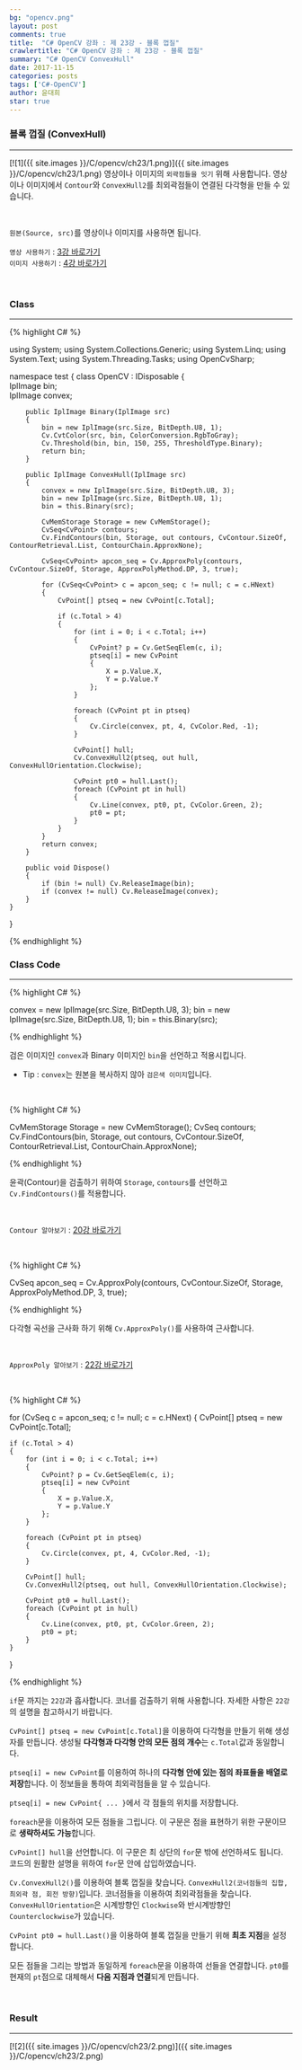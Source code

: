 ```yaml
---
bg: "opencv.png"
layout: post
comments: true
title:  "C# OpenCV 강좌 : 제 23강 - 블록 껍질"
crawlertitle: "C# OpenCV 강좌 : 제 23강 - 블록 껍질"
summary: "C# OpenCV ConvexHull"
date: 2017-11-15
categories: posts
tags: ['C#-OpenCV']
author: 윤대희
star: true
---
```


### 블록 껍질 (ConvexHull) ###
----------
[![1]({{ site.images }}/C/opencv/ch23/1.png)]({{ site.images }}/C/opencv/ch23/1.png)
영상이나 이미지의 `외곽점들을 잇기` 위해 사용합니다. 영상이나 이미지에서 `Contour`와 `ConvexHull2`를 최외곽점들이 연결된 다각형을 만들 수 있습니다.

<br>

`원본(Source, src)`를 영상이나 이미지를 사용하면 됩니다.
<br>

`영상 사용하기` : [3강 바로가기][3강]
<br>
`이미지 사용하기` : [4강 바로가기][4강]

<br>

### Class ###
----------

{% highlight C# %}

using System;
using System.Collections.Generic;
using System.Linq;
using System.Text;
using System.Threading.Tasks;
using OpenCvSharp;

namespace test
{
    class OpenCV : IDisposable
    {  
        IplImage bin;    
        IplImage convex;        
        
        public IplImage Binary(IplImage src)
        {
            bin = new IplImage(src.Size, BitDepth.U8, 1);
            Cv.CvtColor(src, bin, ColorConversion.RgbToGray);
            Cv.Threshold(bin, bin, 150, 255, ThresholdType.Binary);
            return bin;
        }
            
        public IplImage ConvexHull(IplImage src)
        {
            convex = new IplImage(src.Size, BitDepth.U8, 3);
            bin = new IplImage(src.Size, BitDepth.U8, 1);
            bin = this.Binary(src);

            CvMemStorage Storage = new CvMemStorage();
            CvSeq<CvPoint> contours;
            Cv.FindContours(bin, Storage, out contours, CvContour.SizeOf, ContourRetrieval.List, ContourChain.ApproxNone);

            CvSeq<CvPoint> apcon_seq = Cv.ApproxPoly(contours, CvContour.SizeOf, Storage, ApproxPolyMethod.DP, 3, true);

            for (CvSeq<CvPoint> c = apcon_seq; c != null; c = c.HNext)
            {
                CvPoint[] ptseq = new CvPoint[c.Total];

                if (c.Total > 4)
                {
                    for (int i = 0; i < c.Total; i++)
                    {
                        CvPoint? p = Cv.GetSeqElem(c, i);
                        ptseq[i] = new CvPoint
                        {
                            X = p.Value.X,
                            Y = p.Value.Y
                        };
                    }

                    foreach (CvPoint pt in ptseq)
                    {
                        Cv.Circle(convex, pt, 4, CvColor.Red, -1);
                    }

                    CvPoint[] hull;
                    Cv.ConvexHull2(ptseq, out hull, ConvexHullOrientation.Clockwise);

                    CvPoint pt0 = hull.Last();
                    foreach (CvPoint pt in hull)
                    {
                        Cv.Line(convex, pt0, pt, CvColor.Green, 2);
                        pt0 = pt;
                    }
                }
            }  
            return convex;
        }
            
        public void Dispose()
        {
            if (bin != null) Cv.ReleaseImage(bin);        
            if (convex != null) Cv.ReleaseImage(convex);        
        }
    }
}

{% endhighlight %}

### Class Code ###
----------

{% highlight C# %}

convex = new IplImage(src.Size, BitDepth.U8, 3);
bin = new IplImage(src.Size, BitDepth.U8, 1);
bin = this.Binary(src);

{% endhighlight %}

검은 이미지인 `convex`과 Binary 이미지인 `bin`을 선언하고 적용시킵니다.

* Tip : `convex`는 원본을 복사하지 않아 `검은색 이미지`입니다.

<br>

{% highlight C# %}

CvMemStorage Storage = new CvMemStorage();
CvSeq<CvPoint> contours;
Cv.FindContours(bin, Storage, out contours, CvContour.SizeOf, ContourRetrieval.List, ContourChain.ApproxNone);

{% endhighlight %}

윤곽(Contour)을 검출하기 위하여 `Storage`, `contours`를 선언하고 `Cv.FindContours()`를 적용합니다.

<br>

`Contour 알아보기` : [20강 바로가기][20강]

<br>

{% highlight C# %}

CvSeq<CvPoint> apcon_seq = Cv.ApproxPoly(contours, CvContour.SizeOf, Storage, ApproxPolyMethod.DP, 3, true);

{% endhighlight %}

다각형 곡선을 근사화 하기 위해 `Cv.ApproxPoly()`를 사용하여 근사합니다.

<br>

`ApproxPoly 알아보기` : [22강 바로가기][22강]

<br>

{% highlight C# %}

for (CvSeq<CvPoint> c = apcon_seq; c != null; c = c.HNext)
{
    CvPoint[] ptseq = new CvPoint[c.Total];

    if (c.Total > 4)
    {
        for (int i = 0; i < c.Total; i++)
        {
            CvPoint? p = Cv.GetSeqElem(c, i);
            ptseq[i] = new CvPoint
            {
                X = p.Value.X,
                Y = p.Value.Y
            };
        }

        foreach (CvPoint pt in ptseq)
        {
            Cv.Circle(convex, pt, 4, CvColor.Red, -1);
        }

        CvPoint[] hull;
        Cv.ConvexHull2(ptseq, out hull, ConvexHullOrientation.Clockwise);

        CvPoint pt0 = hull.Last();
        foreach (CvPoint pt in hull)
        {
            Cv.Line(convex, pt0, pt, CvColor.Green, 2);
            pt0 = pt;
        }
    }
}  

{% endhighlight %}


`if`문 까지는 `22강`과 흡사합니다. 코너를 검출하기 위해 사용합니다. 자세한 사항은 `22강`의 설명을 참고하시기 바랍니다.


`CvPoint[] ptseq = new CvPoint[c.Total]`을 이용하여 다각형을 만들기 위해 생성자를 만듭니다. 생성될 **다각형과 다각형 안의 모든 점의 개수**는 `c.Total`값과 동일합니다.


`ptseq[i] = new CvPoint`를 이용하여 하나의 **다각형 안에 있는 점의 좌표들을 배열로 저장**합니다. 이 정보들을 통하여 최외곽점들을 알 수 있습니다.


`ptseq[i] = new CvPoint{ ... }`에서 각 점들의 위치를 저장합니다.


`foreach`문을 이용하여 모든 점들을 그립니다. 이 구문은 점을 표현하기 위한 구문이므로 **생략하셔도 가능**합니다.


`CvPoint[] hull`을 선언합니다. 이 구문은 최 상단의 `for`문 밖에 선언하셔도 됩니다. 코드의 원활한 설명을 위하여 `for`문 안에 삽입하였습니다.


`Cv.ConvexHull2()`를 이용하여 블록 껍질을 찾습니다. `ConvexHull2(코너점들의 집합, 최외곽 점, 회전 방향)`입니다. 코너점들을 이용하여 최외곽점들을 찾습니다. `ConvexHullOrientation`은 시계방향인 `Clockwise`와 반시계방향인 `Counterclockwise`가 있습니다.


`CvPoint pt0 = hull.Last()`을 이용하여 블록 껍질을 만들기 위해 **최초 지점**을 설정합니다.


모든 점들을 그리는 방법과 동일하게 `foreach`문을 이용하여 선들을 연결합니다. `pt0`를 현재의 `pt`점으로 대체해서 **다음 지점과 연결**되게 만듭니다.


<br>

### Result ###
----------
[![2]({{ site.images }}/C/opencv/ch23/2.png)]({{ site.images }}/C/opencv/ch23/2.png)


[3강]: https://076923.github.io/posts/C-opencv-3/
[4강]: https://076923.github.io/posts/C-opencv-4/
[20강]: https://076923.github.io/posts/C-opencv-21/
[22강]: https://076923.github.io/posts/C-opencv-22/
